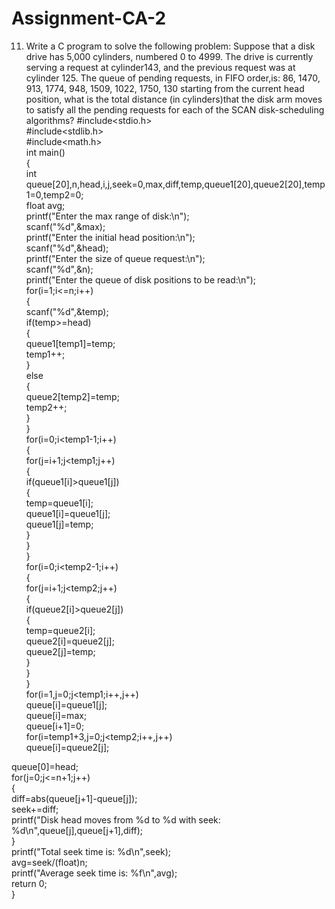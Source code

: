 # Assignment-CA-2
11. Write a C program to solve the following problem:  Suppose that a disk drive has 5,000 cylinders, numbered 0 to 4999. The drive is currently serving a request at cylinder143, and the previous request was at cylinder 125. The queue of pending requests, in FIFO  order,is:  86, 1470, 913, 1774, 948, 1509, 1022, 1750, 130  starting from the current head position, what is the total distance (in cylinders)that the disk arm moves to satisfy all the pending requests for each of the SCAN disk-scheduling algorithms?   #include<stdio.h>  
#include<stdlib.h>  
#include<math.h>  
int main()  
{  
int queue[20],n,head,i,j,seek=0,max,diff,temp,queue1[20],queue2[20],temp1=0,temp2=0;  
float avg;  
printf("Enter the max range of disk:\n");  
scanf("%d",&max);  
printf("Enter the initial head position:\n");  
scanf("%d",&head);  
printf("Enter the size of queue request:\n");  
scanf("%d",&n);  
printf("Enter the queue of disk positions to be read:\n");  
for(i=1;i<=n;i++)  
{  
scanf("%d",&temp);  
if(temp>=head)  
{  
queue1[temp1]=temp;  
temp1++;  
}  
else  
{  
queue2[temp2]=temp;  
temp2++;  
}  
}  
for(i=0;i<temp1-1;i++)  
{  
for(j=i+1;j<temp1;j++)  
{  
if(queue1[i]>queue1[j])  
{  
temp=queue1[i];  
queue1[i]=queue1[j];  
queue1[j]=temp;  
}  
}  
}  
for(i=0;i<temp2-1;i++)  
{  
for(j=i+1;j<temp2;j++)  
{  
if(queue2[i]>queue2[j])  
{  
temp=queue2[i];  
queue2[i]=queue2[j];  
queue2[j]=temp;  
}  
}  
}  
for(i=1,j=0;j<temp1;i++,j++)  
queue[i]=queue1[j];  
queue[i]=max;  
queue[i+1]=0;  
for(i=temp1+3,j=0;j<temp2;i++,j++)  
queue[i]=queue2[j];  
  
queue[0]=head;  
for(j=0;j<=n+1;j++)  
{  
diff=abs(queue[j+1]-queue[j]);  
seek+=diff;  
printf("Disk head moves from %d to %d with seek: %d\n",queue[j],queue[j+1],diff);  
}  
printf("Total seek time is: %d\n",seek);  
avg=seek/(float)n;  
printf("Average seek time is: %f\n",avg);  
return 0;  
} 


